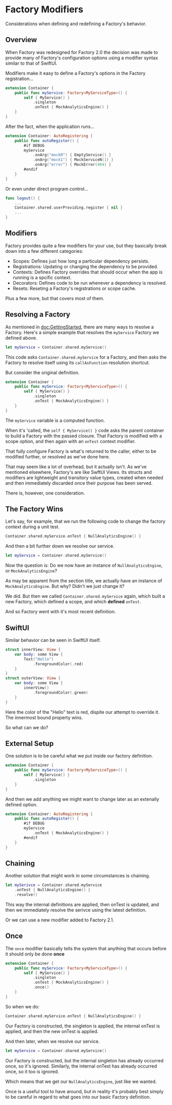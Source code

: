 # Factory Modifiers

Considerations when defining and redefining a Factory's behavior.

## Overview

When Factory was redesigned for Factory 2.0 the decision was made to provide many of Factory's configuration options using a modifier syntax similar to that of SwiftUI.

Modifiers make it easy to define a Factory's options in the Factory registration...

```swift
extension Container {
    public func myService: Factory<MyServiceType>() {
        self { MyService() }
            .singleton
            .onTest { MockAnalyticsEngine() }
    }
}
```
After the fact, when the application runs...

```swift
extension Container: AutoRegistering {
    public func autoRegister() {
        #if DEBUG
        myService
            .onArg("mock0") { EmptyService() }
            .onArg("mock1") { MockServiceN(1) }
            .onArg("error") { MockError(404) }
        #endif
    }
}
```
Or even under direct program control...
```swift
func logout() {
    ...
    Container.shared.userProviding.register { nil }
    ...
}
```

## Modifiers

Factory provides quite a few modifiers for your use, but they basically break down into a few different categories:

* Scopes: Defines just how long a particular dependency persists.
* Registrations: Updating or changing the dependency to be provided.
* Contexts: Defines Factory overrides that should occur when the app is running is a spcific context.
* Decorators: Defines code to be run whenever a dependency is resolved.
* Resets: Reseting a Factory's registrations or scope cache.

Plus a few more, but that covers most of them.

## Resolving a Factory

As mentioned in <doc:GettingStarted>, there are many ways to resolve a Factory. Here's a simple example that resolves the `myService` Factory we defined above.
```swift
let myService = Container.shared.myService()
```
This code asks `Container.shared.myService` for a Factory, and then asks the Factory to resolve itself using its `callAsFunction` resolution shortcut.

But consider the original definition.
```swift
extension Container {
    public func myService: Factory<MyServiceType>() {
        self { MyService() }
            .singleton
            .onTest { MockAnalyticsEngine() }
    }
}
```
The `myService` variable is a computed function. 

When it's 'called, the `self { MyService() }` code asks the parent container to build a Factory with the passed closure. That Factory is modified with a scope option, and then again with an `onTest` context modifier.

That fully configure Factory is what's returned to the caller, either to be modified further, or resolved as we've done here.

That may seem like a lot of overhead, but it actually isn't. As we've mentioned elsewhere, Factory's are like SwftUI Views. Its structs and modifiers are lightweight and transitory value types, created when needed and then immediately discarded once their purpose has been served.

There is, however, one consideration.

## The Factory Wins

Let's say, for example, that we run the following code to change the factory context during a unit test.
```swift
Container.shared.myService.onTest { NullAnalyticsEngine() }
```
And then a bit further down we resolve our service.
```swift
let myService = Container.shared.myService()
```
Now the question is: Do we now have an instance of `NullAnalyticsEngine`, or `MockAnalyticsEngine`?

As may be apparent from the section title, we actually have an instance of `MockAnalyticsEngine`. But why? Didn't we just change it?

We did. But then we called `Container.shared.myService` again, which built a new Factory, which defined a scope, and which **defined** `onTest`.

And so Factory went with it's most recent definition.

## SwiftUI
Similar behavior can be seen in SwiftUI itself.
```swift
struct innerView: View {
    var body: some View {
        Text("Hello")
            .foregroundColor(.red)
    }
}
struct outerView: View {
    var body: some View {
        innerView()
            .foregroundColor(.green)
    }
}
```
Here the color of the "Hello" text is red, dispite our attempt to override it. The innermost bound property wins.

So what can we do?

## External Setup

One solution is to be careful what we put inside our factory definition.

```swift
extension Container {
    public func myService: Factory<MyServiceType>() {
        self { MyService() }
            .singleton
    }
}
```
And then we add anything we might want to change later as an extenally defined option.

```swift
extension Container: AutoRegistering {
    public func autoRegister() {
        #if DEBUG
        myService
            .onTest { MockAnalyticsEngine() }
        #endif
    }
}
```

## Chaining

Another solution that might work in some circumstances is chaining.

```swift
let mySerivce = Container.shared.myService
    .onTest { NullAnalyticsEngine() }
    .resolve()
```
This way the internal definitions are applied, then onTest is updated, and then we immediately resolve the serivce using the latest definition.

Or we can use a new modifier added to Factory 2.1.

## Once

The `once` modifier basically tells the system that anything that occurs before it should only be done **once**
```swift
extension Container {
    public func myService: Factory<MyServiceType>() {
        self { MyService() }
            .singleton
            .onTest { MockAnalyticsEngine() }
            .once()
    }
}
```
So when we do:
```swift
Container.shared.myService.onTest { NullAnalyticsEngine() }
```
Our Factory is constructed, the singleton is applied, the internal onTest is applied, and then the new onTest is applied.

And then later, when we resolve our service.
```swift
let myService = Container.shared.myService()
```
Our Factory is constructed, but the internal singleton has already occurred once, so it's ignored. Similarly, the internal onTest has already occurred once, so it too is ignored.

Which means that we get our `NullAnalyticsEngine`, just like we wanted.

Once is a useful tool to have around, but in reality it's probably best simply to be careful in regard to what goes into our basic Factory definition.
